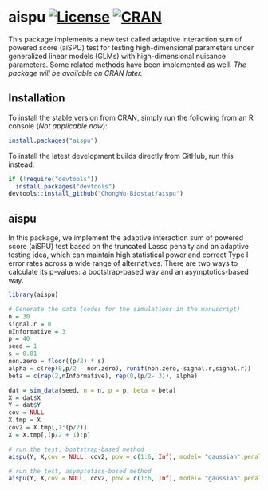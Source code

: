# aispu [![License](http://img.shields.io/badge/license-GPL%20%28%3E=%202%29-brightgreen.svg?style=flat)](http://www.gnu.org/licenses/gpl-2.0.html) [![CRAN](http://www.r-pkg.org/badges/version/MiSPU)](http://cran.rstudio.com/package=MiSPU) 

This package implements a new test called adaptive interaction sum of powered score (aiSPU) test for testing high-dimensional parameters under generalized linear models (GLMs) with high-dimensional nuisance parameters. Some related methods have been implemented as well. *The package will be available on CRAN later.* 

## Installation
To install the stable version from CRAN, simply run the following from an R console (*Not applicable now*):

```r
install.packages("aispu")
```

To install the latest development builds directly from GitHub, run this instead:

```r
if (!require("devtools"))
  install.packages("devtools")
devtools::install_github("ChongWu-Biostat/aispu")
```

## aispu

In this package, we implement the adaptive interaction sum of powered score (aiSPU) test based on the truncated Lasso penalty and an adaptive testing idea, which can maintain high statistical power and correct Type I error rates across a wide range of alternatives. There are two ways to calculate its p-values: a bootstrap-based way and an asymptotics-based way.


```r
library(aispu)

# Generate the data (codes for the simulations in the manuscript)
n = 30
signal.r = 0
nInformative = 3
p = 40
seed = 1
s = 0.01
non.zero = floor((p/2) * s)
alpha = c(rep(0,p/2 - non.zero), runif(non.zero,-signal.r,signal.r))
beta = c(rep(2,nInformative), rep(0,(p/2- 3)), alpha)

dat = sim_data(seed, n = n, p = p, beta = beta)
X = dat$X
Y = dat$Y
cov = NULL
X.tmp = X
cov2 = X.tmp[,1:(p/2)]
X = X.tmp[,(p/2 + 1):p]

# run the test, bootstrap-based method
aispu(Y, X,cov = NULL, cov2, pow = c(1:6, Inf), model= "gaussian",penalty = "tlp", n.perm = 1000,resample = "boot")

# run the test, asymptotics-based method
aispu(Y, X,cov = NULL, cov2, pow = c(1:6, Inf), model= "gaussian",penalty = "tlp", n.perm = 1000,resample = "asy")

```


